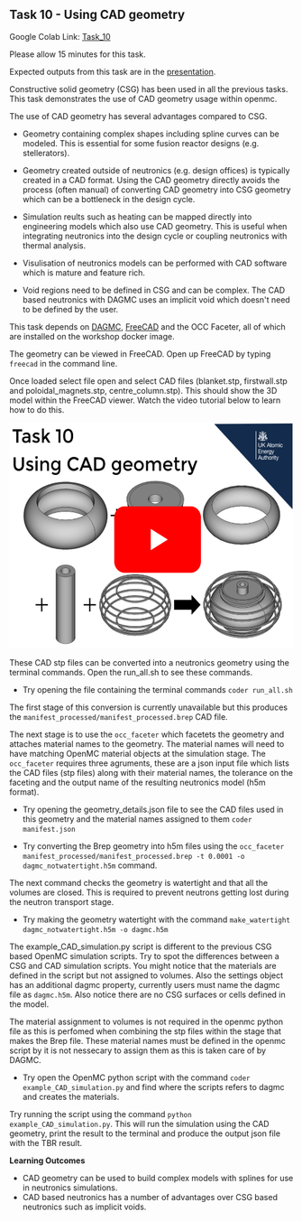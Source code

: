 
## <a name="task10"></a>Task 10 - Using CAD geometry

Google Colab Link: [Task_10](https://drive.google.com/open?id=1EM5xd9yC4JariHRQ2ftzY2v_HRHoTp9u)

Please allow 15 minutes for this task.

Expected outputs from this task are in the [presentation](https://slides.com/openmc_workshop/neutronics_workshop#/22).

Constructive solid geometry (CSG) has been used in all the previous tasks. This task demonstrates the use of CAD geometry usage within openmc.

The use of CAD geometry has several advantages compared to CSG.

- Geometry containing complex shapes including spline curves can be modeled. This is essential for some fusion reactor designs (e.g. stellerators). 

- Geometry created outside of neutronics (e.g. design offices) is typically created in a CAD format. Using the CAD geometry directly avoids the process (often manual) of converting CAD geometry into CSG geometry which can be a bottleneck in the design cycle.

- Simulation reults such as heating can be mapped directly into engineering models which also use CAD geometry. This is useful when integrating neutronics into the design cycle or coupling neutronics with thermal analysis.

- Visulisation of neutronics models can be performed with CAD software which is mature and feature rich.

- Void regions need to be defined in CSG and can be complex. The CAD based neutronics with DAGMC uses an implicit void which doesn't need to be defined by the user.

This task depends on [DAGMC](https://svalinn.github.io/DAGMC/), [FreeCAD](https://www.freecadweb.org/) and the OCC Faceter, all of which are installed on the workshop docker image. 

The geometry can be viewed in FreeCAD. Open up FreeCAD by typing ```freecad``` in the command line.

Once loaded select file open and select CAD files (blanket.stp, firstwall.stp and poloidal_magnets.stp, centre_column.stp). This should show the 3D model within the FreeCAD viewer. Watch the video tutorial below to learn how to do this.

<p align="center"><a href="http://www.youtube.com/watch?feature=player_embedded&v=pyZXQg0AsJ4
" target="_blank"><img src="images/task10thumbnail.png" height="400" /></a></p>

These CAD stp files can be converted into a neutronics geometry using the terminal commands. Open the run_all.sh to see these commands.

- Try opening the file containing the terminal commands ```coder run_all.sh```

The first stage of this conversion is currently unavailable but this produces the ```manifest_processed/manifest_processed.brep``` CAD file.

The next stage is to use the ```occ_faceter``` which facetets the geometry and attaches material names to the geometry. The material names will need to have matching OpenMC material objects at the simulation stage. The ```occ_faceter``` requires three agruments, these are a json input file which lists the CAD files (stp files) along with their material names, the tolerance on the faceting and the output name of the resulting neutronics model (h5m format).


- Try opening the geometry_details.json file to see the CAD files used in this geometry and the material names assigned to them ```coder manifest.json```

- Try converting the Brep geometry into h5m files using the ```occ_faceter manifest_processed/manifest_processed.brep -t 0.0001 -o dagmc_notwatertight.h5m``` command.

The next command checks the geometry is watertight and that all the volumes are closed. This is required to prevent neutrons getting lost during the neutron transport stage.

- Try making the geometry watertight with the command ```make_watertight dagmc_notwatertight.h5m -o dagmc.h5m```

The example_CAD_simulation.py script is different to the previous CSG based OpenMC simulation scripts. Try to spot the differences between a CSG and CAD simulation scripts. You might notice that the materials are defined in the script but not assigned to volumes. Also the settings object has an additional dagmc property, currently users must name the dagmc file as ```dagmc.h5m```. Also notice there are no CSG surfaces or cells defined in the model.

The material assignment to volumes is not required in the openmc python file as this is perfomed when combining the stp files within the stage that makes the Brep file. These material names must be defined in the openmc script by it is not nessecary to assign them as this is taken care of by DAGMC.

- Try open the OpenMC python script with the command ```coder example_CAD_simulation.py``` and find where the scripts refers to dagmc and creates the materials.


Try running the script using the command ```python example_CAD_simulation.py```. This will run the simulation using the CAD geometry, print the result to the terminal and produce the output json file with the TBR result.

**Learning Outcomes**

- CAD geometry can be used to build complex models with splines for use in neutronics simulations.
- CAD based neutronics has a number of advantages over CSG based neutronics such as implicit voids.
